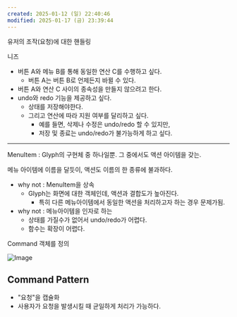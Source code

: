 ```yaml
---
created: 2025-01-12 (일) 22:40:46
modified: 2025-01-17 (금) 23:39:44
---
```



유저의 조작(요청)에 대한 핸들링

니즈
- 버튼 A와 메뉴 B를 통해 동일한 연산 C를 수행하고 싶다.
	- 버튼 A는 버튼 B로 언제든지 바뀔 수 있다.
- 버튼 A와 연산 C 사이의 종속성을 만들지 않으려고 한다.
- undo와 redo 기능을 제공하고 싶다.
	- 상태를 저장해야한다.
	- 그리고 연산에 따라 지원 여부를 달리하고 싶다.
		- 예를 들면, 삭제나 수정은 undo/redo 할 수 있지만,
		- 저장 및 종료는 undo/redo가 불가능하게 하고 싶다.

---
MenuItem : Glyph의 구현체 중 하나일뿐. 그 중에서도 액션 아이템을 갖는.

메뉴 아이템에 이름을 달듯이, 액션도 이름의 한 종류에 불과하다.

- why not : MenuItem을 상속
	- Glyph는 화면에 대한 객체인데, 액션과 결합도가 높아진다.
		- 특히 다른 메뉴아이템에서 동일한 액션을 처리하고자 하는 경우 문제가됨.
- why not : 메뉴아이템을 인자로 하는
	- 상태를 가질수가 없어서 undo/redo가 어렵다.
	- 함수는 확장이 어렵다.

Command 객체를 정의

![Image](https://github.com/user-attachments/assets/cb65906b-a874-4718-9b71-a7284f6bc895)

## Command Pattern
- "요청"을 캡슐화
- 사용자가 요청을 발생시킬 때 균일하게 처리가 가능하다.
